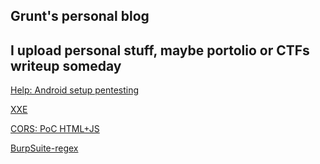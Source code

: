 ## Grunt's personal blog
## I upload personal stuff, maybe portolio or CTFs writeup someday

[Help: Android setup pentesting](android-pentesting.md)

[XXE](https://www.4armed.com/blog/exploiting-xxe-with-excel/)

[CORS: PoC HTML+JS](corsPOC.md)

[BurpSuite-regex](BurpSuite-regex.md)